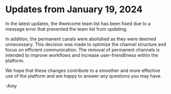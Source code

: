 # Updates from January 19, 2024 

In the latest updates, the #welcome team list has been fixed due to a message error that prevented the team list from updating.

In addition, the permanent canals were abolished as they were deemed unnecessary. This decision was made to optimize the channel structure and focus on efficient communication. The removal of permanent channels is intended to improve workflows and increase user-friendliness within the platform.

We hope that these changes contribute to a smoother and more effective use of the platform and are happy to answer any questions you may have.



-Amy
